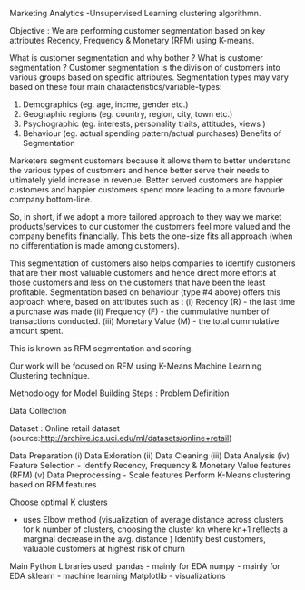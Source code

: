 Marketing Analytics -Unsupervised Learning clustering algorithmn.

Objective : We are performing customer segmentation based on key attributes Recency, Frequency & Monetary (RFM) using K-means.

What is customer segmentation and why bother ?
What is customer segmentation ? Customer segmentation is the division of customers into various groups based on specific attributes. Segmentation types may vary based on these four main characteristics/variable-types:

1. Demographics (eg. age, incme, gender etc.) 
2. Geographic regions (eg. country, region, city, town etc.)
3. Psychographic (eg. interests, personality traits, attitudes, views )
4. Behaviour (eg. actual spending pattern/actual purchases)
Benefits of Segmentation

Marketers segment customers because it allows them to better understand the various types of customers and hence better serve their needs to ultimately yield increase in revenue. Better served customers are happier customers and happier customers spend more leading to a more favourle company bottom-line.

So, in short, if we adopt a more tailored approach to they way we market products/services to our customer the customers feel more valued and the company benefits financially. This bets the one-size fits all approach (when no differentiation is made among customers).

This segmentation of customers also helps companies to identify customers that are their most valuable customers and hence direct more efforts at those customers and less on the customers that have been the least profitable. Segmentation based on behaviour (type #4 above) offers this approach where, based on attributes such as : (i) Recency (R) - the last time a purchase was made (ii) Frequency (F) - the cummulative number of transactions conducted. (iii) Monetary Value (M) - the total cummulative amount spent.

This is known as RFM segmentation and scoring.

Our work will be focused on RFM using K-Means Machine Learning Clustering technique.

Methodology for Model Building
Steps :
Problem Definition

Data Collection

Dataset : Online retail dataset (source:http://archive.ics.uci.edu/ml/datasets/online+retail)

Data Preparation
(i) Data Exloration
(ii) Data Cleaning
(iii) Data Analysis
(iv) Feature Selection
    - Identify Recency, Frequency & Monetary Value features (RFM)
(v) Data Preprocessing
    - Scale features
Perform K-Means clustering based on RFM features

Choose optimal K clusters

   - uses Elbow method (visualization of average distance across clusters for k number of clusters,
     choosing the cluster kn where kn+1 reflects a marginal decrease in the avg. distance )
Identify best customers, valuable customers at highest risk of churn

Main Python Libraries used:
pandas - mainly for EDA
numpy - mainly for EDA
sklearn - machine learning
Matplotlib - visualizations
